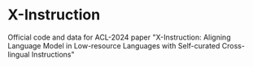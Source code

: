 # X-Instruction
Official code and data for ACL-2024 paper "X-Instruction: Aligning Language Model in Low-resource Languages with Self-curated Cross-lingual Instructions"
